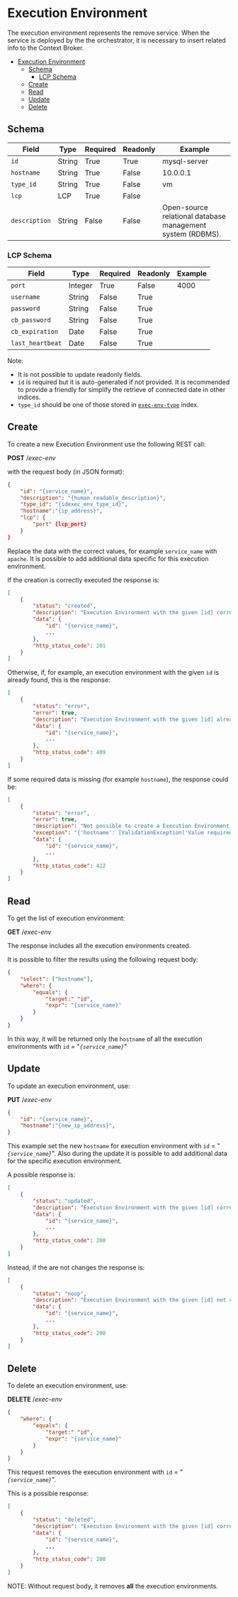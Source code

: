 # Execution Environment

The execution environment represents the remove service.
When the service is deployed by the the orchestrator, it is necessary to insert related info to the Context Broker.

- [Execution Environment](#execution-environment)
  - [Schema](#schema)
    - [LCP Schema](#lcp-schema)
  - [Create](#create)
  - [Read](#read)
  - [Update](#update)
  - [Delete](#delete)

## Schema

| Field         | Type   | Required | Readonly | Example                                                    |
| ------------- | ------ | -------- | -------- | ---------------------------------------------------------- |
| `id`          | String | True     | True     | mysql-server                                               |
| `hostname`    | String | True     | False    | 10.0.0.1                                                   |
| `type_id`     | String | True     | False    | vm                                                         |
| `lcp`         | LCP    | True     | False    |
| `description` | String | False    | False    | Open-source relational database management system (RDBMS). |

### LCP Schema

| Field            | Type    | Required | Readonly | Example |
| ---------------- | ------- | -------- | -------- | ------- |
| `port`           | Integer | True     | False    | 4000    |
| `username`       | String  | False    | True     |         |
| `password`       | String  | False    | True     |         |
| `cb_password`    | String  | False    | True     |         |
| `cb_expiration`  | Date    | False    | True     |         |
| `last_heartbeat` | Date    | False    | True     |         |

Note:

- It is not possible to update readonly fields.
- `id` is required but it is auto-generated if not provided. It is recommended to provide a friendly for simplify the retrieve of
  connected date in other indices.
- `type_id` should be one of those stored in [`exec-env-type`](exec-env-type.md) index.

## Create

To create a new Execution Environment use the following REST call:

**POST** /_exec-env_

with the request body (in JSON format):

```json
{
    "id": "{service_name}",
    "description": "{human_readable_description}",
    "type_id": "{idexec_env_type_id}",
    "hostname":"{ip_address}",
    "lcp": {
        "port" {lcp_port}
    }
}
```

Replace the data with the correct values, for example `service_name` with `apache`.
It is possible to add additional data specific for this execution environment.

If the creation is correctly executed the response is:

```json
[
    {
        "status": "created",
        "description": "Execution Environment with the given [id] correctly created.",
        "data": {
            "id": "{service_name}",
            ...
        },
        "http_status_code": 201
    }
]
```

Otherwise, if, for example, an execution environment with the given `id` is already found, this is the response:

```json
[
    {
        "status": "error",
        "error": true,
        "description": "Execution Environment with the given [id] already found",
        "data": {
            "id": "{service_name}",
            ...
        },
        "http_status_code": 409
    }
]
```

If some required data is missing (for example `hostname`), the response could be:

```json
[
    {
        "status": "error",
        "error": true,
        "description": "Not possible to create a Execution Environment with the given [data]",
        "exception": "{'hostname': [ValidationException('Value required for this field.')]}",
        "data": {
            "id": "{service_name}",
            ...
        },
        "http_status_code": 422
    }
]
```

## Read

To get the list of execution environment:

**GET** /_exec-env_

The response includes all the execution environments created.

It is possible to filter the results using the following request body:

```json
{
    "select": ["hostname"],
    "where": {
        "equals": {
            "target:" "id",
            "expr": "{service_name}"
        }
    }
}
```

In this way, it will be returned only the `hostname` of all the execution environments with `id` = "_`{service_name}`_"

## Update

To update an execution environment, use:

**PUT** /_exec-env_

```json
{
    "id": "{service_name}",
    "hostname":"{new_ip_address}",
}
```

This example set the new `hostname` for execution environment with `id` = "_`{service_name}`_".
Also during the update it is possible to add additional data for the specific execution environment.

A possible response is:

```json
[
    {
        "status": "updated",
        "description": "Execution Environment with the given [id] correctly updated.",
        "data": {
            "id": "{service_name}",
            ...
        },
        "http_status_code": 200
    }
]
```

Instead, if the are not changes the response is:

```json
[
    {
        "status": "noop",
        "description": "Execution Environment with the given [id] not updated.",
        "data": {
            "id": "{service_name}",
            ...
        },
        "http_status_code": 200
    }
]
```

## Delete

To delete an execution environment, use:

**DELETE** /_exec-env_

```json
{
    "where": {
        "equals": {
            "target:" "id",
            "expr": "{service_name}"
        }
    }
}
```

This request removes the execution environment with `id` = "_`{service_name}`_".

This is a possible response:

```json
[
    {
        "status": "deleted",
        "description": "Execution Environment with the given [id] correctly deleted.",
        "data": {
            "id": "{service_name}",
            ,,,
        },
        "http_status_code": 200
    }
]
```

NOTE: Without request body, it removes **all** the execution environments.
